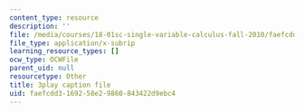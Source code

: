 ```yaml
---
content_type: resource
description: ''
file: /media/courses/18-01sc-single-variable-calculus-fall-2010/faefcdd3169258e29860843422d9ebc4_BSqNgPkeWIM.vtt
file_type: application/x-subrip
learning_resource_types: []
ocw_type: OCWFile
parent_uid: null
resourcetype: Other
title: 3play caption file
uid: faefcdd3-1692-58e2-9860-843422d9ebc4
---
```

